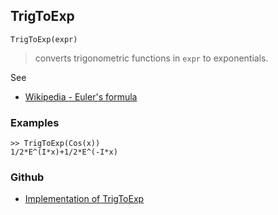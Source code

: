 ## TrigToExp

```
TrigToExp(expr)
```

> converts trigonometric functions in `expr` to exponentials.

See
* [Wikipedia - Euler's formula](https://en.wikipedia.org/wiki/Euler%27s_formula)  

### Examples

```
>> TrigToExp(Cos(x))
1/2*E^(I*x)+1/2*E^(-I*x)
```

### Github

* [Implementation of TrigToExp](https://github.com/axkr/symja_android_library/blob/master/symja_android_library/matheclipse-core/src/main/java/org/matheclipse/core/reflection/system/TrigToExp.java#L35) 
